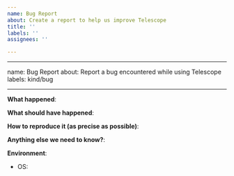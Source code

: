 ```yaml
---
name: Bug Report
about: Create a report to help us improve Telescope
title: ''
labels: ''
assignees: ''

---
```


---
name: Bug Report
about: Report a bug encountered while using Telescope
labels: kind/bug

---

<!-- Please use this template while reporting a bug and provide as much info as possible. Thanks!
-->


**What happened**:

**What should have happened**:

**How to reproduce it (as precise as possible)**:

**Anything else we need to know?**:

**Environment**:
- OS:
